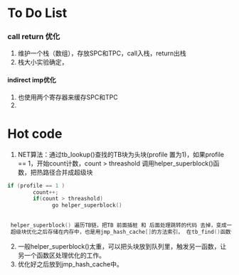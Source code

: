 # To Do List

### call return 优化

1. 维护一个栈（数组），存放SPC和TPC，call入栈，return出栈
2. 栈大小实验确定， 

#### indirect imp优化

1. 也使用两个寄存器来缓存SPC和TPC
2. 

# Hot code

1. NET算法：通过tb_lookup()查找的TB块为头块(profile 置为1)，如果profile == 1，开始count计数，count > threashold 调用helper_superblock()函数，把热路径合并成超级块

```c
if (profile == 1 )
        count++;
        if(count > threashold)
              go helper_superblock()
              
              
 helper_superblock() 遍历TB链，把TB 前面插桩 和 后面处理跳转的代码 去掉，变成一个超级块。
 超级块优化之后存储在内存中，也是用jmp_hash_cache[]的方法索引， 在tb_find()函数调用tb_lookup()之前调用他。
```

2. 一般helper_superblock()太重，可以把头块放到队列里，触发另一函数，让另一个函数区处理优化的工作。
3. 优化好之后放到jmp_hash_cache中。